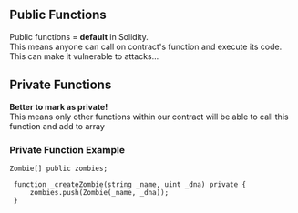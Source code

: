 ## Public Functions
Public functions = **default** in Solidity.</br> This means anyone can call on contract's function and execute its code. This can make it vulnerable to attacks...

## Private Functions
**Better to mark as private!**</br>
This means only other functions within our contract will be able to call this function and add to array

### Private Function Example
```
Zombie[] public zombies;

 function _createZombie(string _name, uint _dna) private {
     zombies.push(Zombie(_name, _dna));
 }
```
